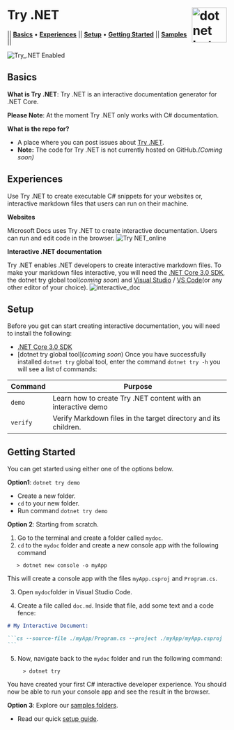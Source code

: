 # Try .NET <img src ="https://user-images.githubusercontent.com/2546640/56708992-deee8780-66ec-11e9-9991-eb85abb1d10a.png" width="80px" alt="dotnet bot in space" align ="right">
|| [**Basics**](#basics) • [**Experiences**](#experiences) || [**Setup**](#setup) • [**Getting Started**](#getting-started) || [**Samples**](Samples) ||

![Try_.NET Enabled](https://img.shields.io/badge/Try_.NET-Enabled-501078.svg)

## Basics
**What is Try .NET**: Try .NET is an interactive documentation generator for .NET Core.

**Please Note**: At the moment Try .NET only works with C# documentation. 

**What is the repo for?**
- A place where you can post issues about [Try .NET](https://github.com/dotnet/try/issues).
- **Note:** The code for Try .NET is not currently hosted on GitHub.*(Coming soon)*

## Experiences 
 Use Try .NET to create executable C# snippets for your websites or,  interactive markdown files that users can run on their machine. 

**Websites** 

Microsoft Docs uses Try .NET to create interactive documentation. Users can run and edit code in the browser.
![Try NET_online](https://user-images.githubusercontent.com/2546640/57144765-c850cc00-6d8f-11e9-982d-50d2b6dc3591.gif)

**Interactive .NET documentation**

Try .NET enables .NET developers to create interactive markdown files.
To make your markdown files interactive, you will need the [.NET Core 3.0 SDK](https://dotnet.microsoft.com/download/dotnet-core/3.0), the dotnet try global tool(*coming soon*) and [Visual Studio](https://visualstudio.microsoft.com/) / [VS Code](https://code.visualstudio.com/)(or any other editor of your choice). 
![interactive_doc](https://user-images.githubusercontent.com/2546640/57158389-47a2c780-6db1-11e9-96ad-8c6e9ab52853.png)

## Setup
Before you get can start creating interactive documentation, you will need to install the following: 
- [.NET Core 3.0 SDK](https://dotnet.microsoft.com/download/dotnet-core/3.0)
- [dotnet try global tool](*coming soon*)
Once you have successfully installed `dotnet try` global tool, enter the command `dotnet try -h` you will see a list of commands:

| Command        | Purpose                                |
|----------------|----------------------------------------|
| `demo`         | Learn how to create Try .NET content with an interactive demo |
| `verify`       | Verify Markdown files in the target directory and its children.            |
## Getting Started

You can get started using either one of the options below. 

**Option1**: `dotnet try demo` 
- Create a new folder.
- `cd` to your new folder.
- Run command `dotnet try demo` 

**Option 2**: Starting from scratch.
1. Go to the terminal and create a folder called `mydoc`.
2. `cd` to the `mydoc` folder and create a new console app with the following command
 ```console
    > dotnet new console -o myApp
```
This will create a console app with the files `myApp.csproj` and `Program.cs`.

3. Open `mydoc`folder in Visual Studio Code. 

4. Create a file called `doc.md`. Inside that file, add some text and a code fence:

````markdown
# My Interactive Document:

```cs --source-file ./myApp/Program.cs --project ./myApp/myApp.csproj
```
````
5. Now, navigate back to the `mydoc` folder and run the following command:
```console
     > dotnet try
```
You have created your first C# interactive developer experience. You should now be able to run your console app and see the result in the browser. 

**Option 3**: Explore our [samples folders](Samples). 
- Read our quick [setup guide](Samples/Setup.md). 

